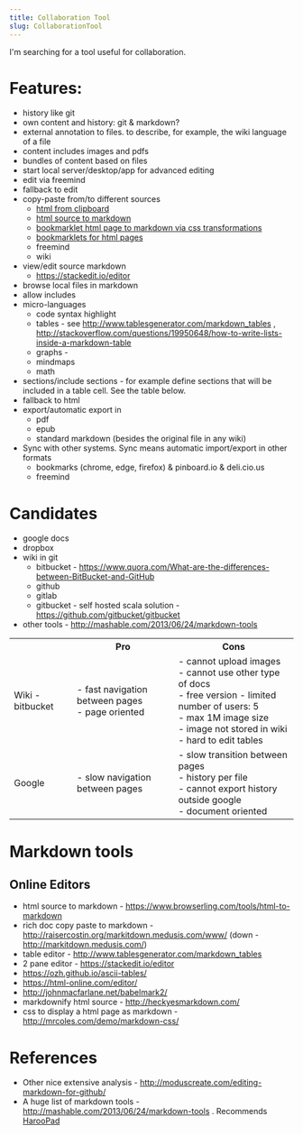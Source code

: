 ```yaml
---
title: Collaboration Tool
slug: CollaborationTool
---
```

I'm searching for a tool useful for collaboration.

# Features:
* history like git
* own content and history: git & markdown?
* external annotation to files. to describe, for example, the wiki language of a file
* content includes images and pdfs
* bundles of content based on files
* start local server/desktop/app for advanced editing
* edit via freemind
* fallback to edit
* copy-paste from/to different sources
  * [html from clipboard](http://raisercostin.org/markitdown.medusis.com/www)
  * [html source to markdown](https://www.browserling.com/tools/html-to-markdown)
  * [bookmarklet html page to markdown via css transformations](http://mrcoles.com/demo/markdown-css/)
  * [bookmarklets for html pages](http://heckyesmarkdown.com/)
  * freemind
  * wiki
* view/edit source markdown
  * https://stackedit.io/editor
* browse local files in markdown
* allow includes
* micro-languages
  * code syntax highlight
  * tables - see http://www.tablesgenerator.com/markdown_tables , http://stackoverflow.com/questions/19950648/how-to-write-lists-inside-a-markdown-table
  * graphs - 
  * mindmaps
  * math
* sections/include sections - for example define sections that will be included in a table cell. See the table below.
* fallback to html
* export/automatic export in
  * pdf
  * epub
  * standard markdown (besides the original file in any wiki)
* Sync with other systems. Sync means automatic import/export in other formats
  * bookmarks (chrome, edge, firefox) & pinboard.io & deli.cio.us
  * freemind

# Candidates
* google docs
* dropbox
* wiki in git
  * bitbucket - https://www.quora.com/What-are-the-differences-between-BitBucket-and-GitHub
  * github
  * gitlab
  * gitbucket - self hosted scala solution - https://github.com/gitbucket/gitbucket
* other tools - http://mashable.com/2013/06/24/markdown-tools

<table class="tg">
  <tr>
    <th class="tg-031e"></th>
    <th class="tg-031e">Pro</th>
    <th class="tg-031e">Cons</th>
  </tr>
  <tr>
    <td class="tg-031e">Wiki - bitbucket</td>
    <td class="tg-031e">- fast navigation between pages<br>- page oriented</td>
    <td class="tg-031e">- cannot upload images<br>- cannot use other type of docs<br>- free version - limited number of users: 5<br>- max 1M image size<br>- image not stored in wiki<br>- hard to edit tables</td>
  </tr>
  <tr>
    <td class="tg-031e">Google</td>
    <td class="tg-031e">- slow navigation between pages<br></td>
    <td class="tg-031e">- slow transition between pages<br>- history per file<br>- cannot export history outside google<br>- document oriented</td>
  </tr>
</table>

# Markdown tools

## Online Editors
* html source to markdown - https://www.browserling.com/tools/html-to-markdown
* rich doc copy paste to markdown - http://raisercostin.org/markitdown.medusis.com/www/ (down - http://markitdown.medusis.com/)
* table editor - http://www.tablesgenerator.com/markdown_tables
* 2 pane editor - https://stackedit.io/editor
* https://ozh.github.io/ascii-tables/
* https://html-online.com/editor/
* http://johnmacfarlane.net/babelmark2/
* markdownify html source - http://heckyesmarkdown.com/
* css to display a html page as markdown - http://mrcoles.com/demo/markdown-css/

# References
* Other nice extensive analysis - http://moduscreate.com/editing-markdown-for-github/
* A huge list of markdown tools - http://mashable.com/2013/06/24/markdown-tools . Recommends [HarooPad](http://pad.haroopress.com/)
